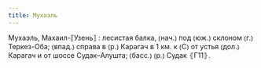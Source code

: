 ```yaml
---
title: Мухаэль
---
```


Мухаэль, Махаил-⟦Узень⟧
: лесистая балка, ⦅нач.⦆ под ⦅юж.⦆ склоном ⦅г.⦆ Теркез-Оба; ⦅впад.⦆ справа в ⦅р.⦆ Карагач в 1 км. к ⦅С⦆ от устья ⦅дол.⦆ Карагач и от шоссе Судак–Алушта; ⦅басс.⦆ ⦅р.⦆ Судак ⦃Г11⦄.
